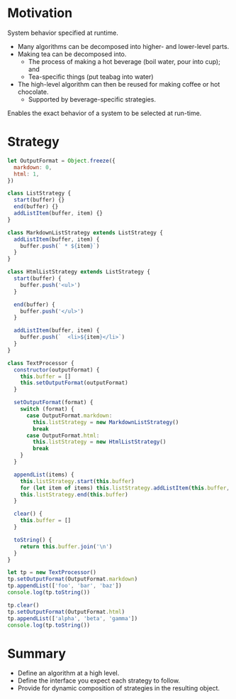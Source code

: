 # Motivation

System behavior specified at runtime.

- Many algorithms can be decomposed into higher- and lower-level parts.
- Making tea can be decomposed into.
  - The process of making a hot beverage (boil water, pour into cup); and
  - Tea-specific things (put teabag into water)
- The high-level algorithm can then be reused for making coffee or hot chocolate.
  - Supported by beverage-specific strategies.

Enables the exact behavior of a system to be selected at run-time.

# Strategy

```jsx
let OutputFormat = Object.freeze({
  markdown: 0,
  html: 1,
})

class ListStrategy {
  start(buffer) {}
  end(buffer) {}
  addListItem(buffer, item) {}
}

class MarkdownListStrategy extends ListStrategy {
  addListItem(buffer, item) {
    buffer.push(` * ${item}`)
  }
}

class HtmlListStrategy extends ListStrategy {
  start(buffer) {
    buffer.push('<ul>')
  }

  end(buffer) {
    buffer.push('</ul>')
  }

  addListItem(buffer, item) {
    buffer.push(`  <li>${item}</li>`)
  }
}

class TextProcessor {
  constructor(outputFormat) {
    this.buffer = []
    this.setOutputFormat(outputFormat)
  }

  setOutputFormat(format) {
    switch (format) {
      case OutputFormat.markdown:
        this.listStrategy = new MarkdownListStrategy()
        break
      case OutputFormat.html:
        this.listStrategy = new HtmlListStrategy()
        break
    }
  }

  appendList(items) {
    this.listStrategy.start(this.buffer)
    for (let item of items) this.listStrategy.addListItem(this.buffer, item)
    this.listStrategy.end(this.buffer)
  }

  clear() {
    this.buffer = []
  }

  toString() {
    return this.buffer.join('\n')
  }
}

let tp = new TextProcessor()
tp.setOutputFormat(OutputFormat.markdown)
tp.appendList(['foo', 'bar', 'baz'])
console.log(tp.toString())

tp.clear()
tp.setOutputFormat(OutputFormat.html)
tp.appendList(['alpha', 'beta', 'gamma'])
console.log(tp.toString())
```

# Summary

- Define an algorithm at a high level.
- Define the interface you expect each strategy to follow.
- Provide for dynamic composition of strategies in the resulting object.
